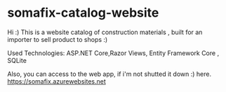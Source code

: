 # somafix-catalog-website
Hi :)
This is a website catalog of construction materials , built for an importer to sell product to shops :)

Used Technologies:  ASP.NET Core,Razor Views, Entity Framework Core , SQLite

Also, you can access to the web app, if i'm not shutted it down :) here. https://somafix.azurewebsites.net
